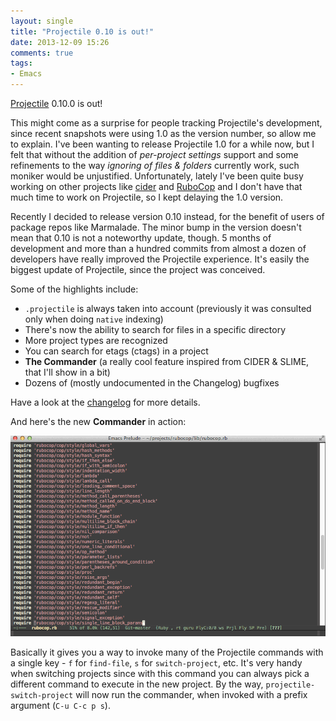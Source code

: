 ```yaml
---
layout: single
title: "Projectile 0.10 is out!"
date: 2013-12-09 15:26
comments: true
tags:
- Emacs
---
```


[Projectile](https://github.com/bbatsov/projectile) 0.10.0 is out!

This might come as a surprise for people tracking Projectile's
development, since recent snapshots were using 1.0 as the version
number, so allow me to explain. I've been wanting to release
Projectile 1.0 for a while now, but I felt that without the addition
of _per-project settings_ support and some refinements to the way
_ignoring of files & folders_ currently work, such moniker would be
unjustified. Unfortunately, lately I've been quite busy working on
other projects like [cider](https://github.com/clojure-emacs/cider)
and [RuboCop](https://github.com/bbatsov/rubocop) and I don't have
that much time to work on Projectile, so I kept delaying the 1.0
version.

Recently I decided to release version 0.10 instead, for the benefit of
users of package repos like Marmalade. The minor bump in the version
doesn't mean that 0.10 is not a noteworthy update, though. 5 months of
development and more than a hundred commits from almost a dozen of
developers have really improved the Projectile experience.  It's
easily the biggest update of Projectile, since the project was
conceived.

Some of the highlights include:

* `.projectile` is always taken into account (previously it was consulted only when doing `native` indexing)
* There's now the ability to search for files in a specific directory
* More project types are recognized
* You can search for etags (ctags) in a project
* **The Commander** (a really cool feature inspired from CIDER & SLIME, that I'll show in a bit)
* Dozens of (mostly undocumented in the Changelog) bugfixes

Have a look at the [changelog](https://github.com/bbatsov/projectile/blob/master/CHANGELOG.md) for more details.

And here's the new **Commander** in action:

![Projectile Commander](/assets/images/projectile-commander.gif)

Basically it gives you a way to invoke many of the Projectile commands
with a single key - `f` for `find-file`, `s` for `switch-project`,
etc. It's very handy when switching projects since with this command
you can always pick a different command to execute in the new
project. By the way, `projectile-switch-project` will now run the
commander, when invoked with a prefix argument (`C-u C-c p s`).
